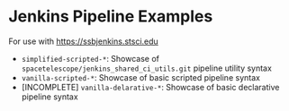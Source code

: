 # Jenkins Pipeline Examples

For use with https://ssbjenkins.stsci.edu

- `simplified-scripted-*`: Showcase of `spacetelescope/jenkins_shared_ci_utils.git` pipeline utility syntax
- `vanilla-scripted-*`: Showcase of basic scripted pipeline syntax
- [INCOMPLETE] `vanilla-delarative-*`: Showcase of basic declarative pipeline syntax
